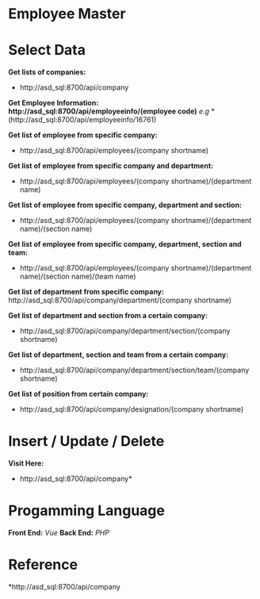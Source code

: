 # Employee Master

# Select Data

**Get lists of companies:** 
* http://asd_sql:8700/api/company

**Get Employee Information:**
**http://asd_sql:8700/api/employeeinfo/(employee code)**
*e.g* * (http://asd_sql:8700/api/employeeinfo/16761)

**Get list of employee from specific company:**
* http://asd_sql:8700/api/employees/(company shortname)

**Get list of employee from specific company and department:**
* http://asd_sql:8700/api/employees/(company shortname)/(department name)

**Get list of employee from specific company, department and section:**
* http://asd_sql:8700/api/employees/(company shortname)/(department name)/(section name)

**Get list of employee from specific company, department, section and team:**
* http://asd_sql:8700/api/employees/(company shortname)/(department name)/(section name)/(team name)

**Get list of department from specific company:**
http://asd_sql:8700/api/company/department/(company shortname)

**Get list of department and section from a certain company:**
* http://asd_sql:8700/api/company/department/section/(company shortname)

**Get list of department, section and team from a certain company:**
* http://asd_sql:8700/api/company/department/section/team/(company shortname)

**Get list of position from certain company:**
* http://asd_sql:8700/api/company/designation/(company shortname)


# Insert / Update / Delete
**Visit Here:**
   * http://asd_sql:8700/api/company*


# Progamming Language
**Front End:** *Vue*
**Back End:** *PHP*


# Reference

*http://asd_sql:8700/api/company


